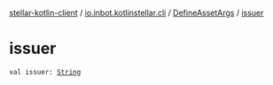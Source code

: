 [stellar-kotlin-client](../../index.md) / [io.inbot.kotlinstellar.cli](../index.md) / [DefineAssetArgs](index.md) / [issuer](./issuer.md)

# issuer

`val issuer: `[`String`](https://kotlinlang.org/api/latest/jvm/stdlib/kotlin/-string/index.html)